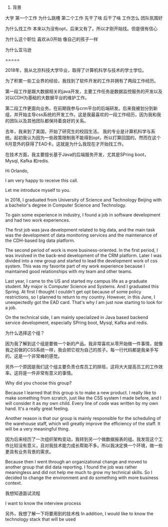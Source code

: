 1. 背景

大学
第一个工作
为什么跳槽
第二个工作
先干了啥 后干了啥
工作怎么 团队氛围好


为什么找工作    本来以为没有opt，后来又有了。所以才刚开始找。但是很有信心


为什么这个职位
喜欢从0开始  像自己的孩子一样


为什么亚马逊


=====


2018年，我从北京科技大学毕业，取得了计算机科学与技术的学士学位。

为了积累一些工业界的经验，我找到了软件开发的工作并拥有了两段工作经历。

第一段工作是跟大数据相关的java开发，主要工作任务是数据监控服务的开发以及对以CDH为基础的大数据平台的维护工作。

第二段工作更面向业务。在前期我参与crm平台的后端研发。后来我被划分到新组，并开始主导css系统的开发工作。这是我最喜欢的一段工作经历，因为我和我的团队以及其他团队都保持着良好的关系。


去年，我来到了美国，开始了研究生的校园生活。 我的专业是计算机科学与系统。起初我认为因为一些政策限制我不能得到opt，所以打算回国的。然而在这个6月意外的获得了EAD卡。这就是为什么我现在才开始找工作。

在技术方面，我主要擅长基于Java的后端服务开发，尤其是SPring boot， Mysql, Kafka 和redis.




Hi Orlando,

I am very happy to receive this call.

Let me introduce myself to you. 

In 2018, I graduated from University of Science and Technology Beijing with a bachelor's degree in Computer Science and Technology.

To gain some experience in industry, I found a job in software development and had two work experiences.

The first job was java development related to big data, and the main task was the development of data monitoring services and the maintenance of the CDH-based big data platform.

The second period of work is more business-oriented. In the first period, I was involved in the back-end development of the CRM platform. Later I was divided into a new group and started to lead the development work of css system. This was my favorite part of my work experience because I maintained good relationships with my team and other teams.


Last year, I came to the US and started my campus life as a graduate student. My major is Computer Science and Systems.  And I graduated this Spring. At first I thought I couldn't get opt because of some policy restrictions, so I planned to return to my country. However, in this June, I unexpectedly got the EAD card. That's why I am just now starting to look for a job.


On the technical side, I am mainly specialized in Java based backend service development, especially SPring boot, Mysql, Kafka and redis.



为什么选择这个组？

因为我了解到这个组是要做一个新的产品。我非常喜欢从零开始做一件事情，就像我之前做的CSS系统一样，我会把它视为自己的孩子。每一行代码都是我亲手写的。这是一个非常棒的感觉。


另外一个原因是我们这个组主要负责仓库员工的排班，这将大大提高员工的工作效率。这将是一件非常有意义的事情。

Why did you choose this group?

Because I learned that this group is to make a new product. I really like to make something from scratch, just like the CSS system I made before, and I will consider it as my own child. Every line of code was written by my own hand. It's a really great feeling.


Another reason is that our group is mainly responsible for the scheduling of the warehouse staff, which will greatly improve the efficiency of the staff. It will be a very meaningful thing.



因为后来经历了一次组织架构变动，我转到另一个做数据报表的组。我发现这个工作比较没有意义，且对我技术能力成长帮助不多。所以我决定换一个环境，做一些更具有业务背景的需求。

Because then I went through an organizational change and moved to another group that did data reporting. I found the job was rather meaningless and did not help me much to grow my technical skills. So I decided to change the environment and do something with more business context.



我想知道面试流程

I want to know the interview process


另外，我想了解一下将要用到的技术栈
In addition, I would like to know the technology stack that will be used